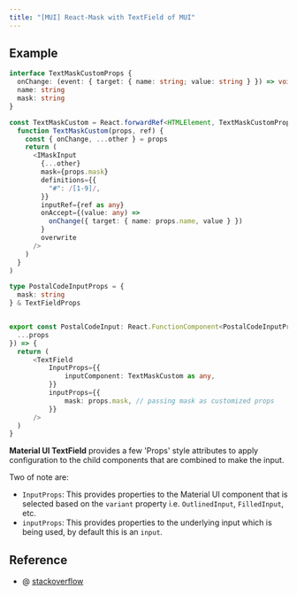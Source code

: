 ```yaml
---
title: "[MUI] React-Mask with TextField of MUI"
---
```


## Example

```typescript jsx
interface TextMaskCustomProps {
  onChange: (event: { target: { name: string; value: string } }) => void
  name: string
  mask: string
}

const TextMaskCustom = React.forwardRef<HTMLElement, TextMaskCustomProps>(
  function TextMaskCustom(props, ref) {
    const { onChange, ...other } = props
    return (
      <IMaskInput
        {...other}
        mask={props.mask}
        definitions={{
          "#": /[1-9]/,
        }}
        inputRef={ref as any}
        onAccept={(value: any) =>
          onChange({ target: { name: props.name, value } })
        }
        overwrite
      />
    )
  }
)

type PostalCodeInputProps = {
  mask: string
} & TextFieldProps


export const PostalCodeInput: React.FunctionComponent<PostalCodeInputProps> = ({
  ...props
}) => {
  return (
      <TextField
          InputProps={{
              inputComponent: TextMaskCustom as any,
          }}
          inputProps={{
              mask: props.mask, // passing mask as customized props
          }}
      />
  )
}
```

**Material UI TextField** provides a few 'Props' style attributes to apply configuration to the child components that are combined to make the input.

Two of note are:

+ `InputProps`: This provides properties to the Material UI component that is selected based on the `variant` property i.e. `OutlinedInput`, `FilledInput`, etc.
+ `inputProps`: This provides properties to the underlying input which is being used, by default this is an `input`.

## Reference

+ @ [stackoverflow](https://stackoverflow.com/questions/73494943/react-material-ui-textfield-controlled-input-with-custom-input-component-wit)
